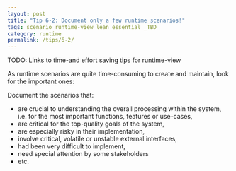 ```yaml
---
layout: post
title: "Tip 6-2: Document only a few runtime scenarios!"
tags: scenario runtime-view lean essential _TBD
category: runtime
permalink: /tips/6-2/
---
```

TODO: Links to time-and effort saving tips for runtime-view

As runtime scenarios are quite time-consuming to create and maintain,
look for the important ones:

Document the scenarios that:

* are crucial to understanding the overall processing within the system, i.e.
for the most important functions, features or use-cases,
* are critical for the top-quality goals of the system,
* are especially risky in their implementation,
* involve critical, volatile or unstable external interfaces,
* had been very difficult to implement,
* need special attention by some stakeholders
* etc.

